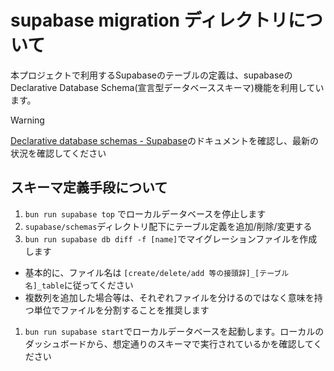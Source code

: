 # supabase migration ディレクトリについて

本プロジェクトで利用するSupabaseのテーブルの定義は、supabaseのDeclarative Database Schema(宣言型データベーススキーマ)機能を利用しています。

> [!WARNING]
>
> [Declarative database schemas - Supabase]のドキュメントを確認し、最新の状況を確認してください

## スキーマ定義手段について

1. `bun run supabase top` でローカルデータベースを停止します
1. `supabase/schemas`ディレクトリ配下にテーブル定義を追加/削除/変更する
1. `bun run supabase db diff -f [name]`でマイグレーションファイルを作成します

- 基本的に、ファイル名は `[create/delete/add 等の接頭辞]_[テーブル名]_table`に従ってください
- 複数列を追加した場合等は、それぞれファイルを分けるのではなく意味を持つ単位でファイルを分割することを推奨します

1. `bun run supabase start`でローカルデータベースを起動します。ローカルのダッシュボードから、想定通りのスキーマで実行されているかを確認してください

[Declarative database schemas - Supabase]: https://supabase.com/docs/guides/local-development/declarative-database-schemas#other-entities

